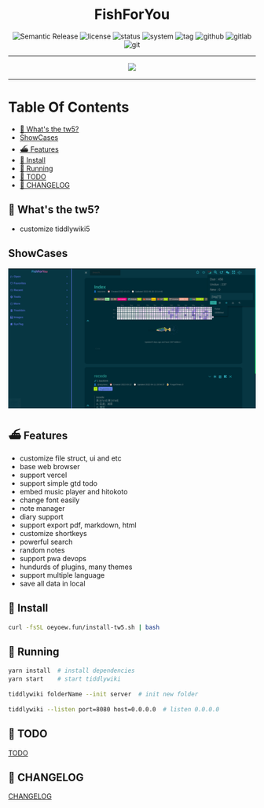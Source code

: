 <div align="center">

<h1 align="center">FishForYou</h1>

<img src="https://img.shields.io/badge/%20%20%F0%9F%93%A6%F0%9F%9A%80-Semantic-e10079.svg?style=flat-square" alt="Semantic Release"/>
<img src="https://img.shields.io/badge/License-GPL--3.0-green.svg?style=flat-square&logo=GNU&color=df967f&label=License" alt="license">
<img src="https://img.shields.io/badge/Maintain-Yes-blueviolet.svg?style=flat-square&logo=Chakra-Ui&color=90E59A&logoColor=green" alt="status" >
<img src="https://img.shields.io/badge/System-Linux-white.svg?style=flat-square&logo=linux&logoColor=white&color=BB9AF7" alt="system">
<img src="https://img.shields.io/gitlab/v/tag/oeyoews/tw5?color=green&logo=FastAPI&style=flat-square" alt="tag">
<img src="https://img.shields.io/badge/Github-Yes-green.svg?style=flat-square&logo=github&label=Github&logoColor=cyan" alt="github">
<img src="https://img.shields.io/badge/Gitlab-Yes-ffcc00.svg?style=flat-square&logo=gitlab&label=Gitlab" alt="gitlab">
<img src="https://img.shields.io/badge/GIT-Yes-green.svg?style=flat-square&logo=git&label=GIT" alt="git">

<hr>

<img src="https://cdn.jsdelivr.net/gh/oeyoews/img/koi-fish.png" width=128/>

</div>

<hr>

# Table Of Contents

<!-- vim-markdown-toc GitLab -->

* [📢 What's the tw5?](#-whats-the-tw5)
* [ShowCases](#showcases)
* [⛴️  Features](#-features)
* [🧳 Install](#-install)
* [🏡 Running](#-running)
* [🌳 TODO](#-todo)
* [🔫 CHANGELOG](#-changelog)

<!-- vim-markdown-toc -->

## 📢 What's the tw5?

* customize tiddlywiki5

## ShowCases

<div align="center">
  <img src="img/preview.png" alt="preview" width=512/>
</div>

## ⛴️  Features

* customize file struct, ui and etc
* base web browser
* support vercel
* support simple gtd todo
* embed music player and hitokoto
* change font easily
* note manager
* diary support
* support export pdf, markdown, html
* customize shortkeys
* powerful search
* random notes
* support pwa devops
* hundurds of plugins, many themes
* support multiple language
* save all data in local

## 🧳 Install

```bash
curl -fsSL oeyoew.fun/install-tw5.sh | bash
```

## 🏡 Running

```bash
yarn install  # install dependencies
yarn start    # start tiddlywiki
```

```bash
tiddlywiki folderName --init server  # init new folder
```

```bash
tiddlywiki --listen port=8080 host=0.0.0.0  # listen 0.0.0.0
```

## 🌳 TODO

[TODO](docs/TODO.md)

## 🔫 CHANGELOG

[CHANGELOG](docs/CHANGELOG.md)
